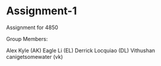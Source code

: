 # Assignment-1
Assignment for 4850

Group Members:

Alex Kyle (AK)
Eagle Li  (EL)
Derrick Locquiao (DL)
Vithushan canigetsomewater (vk)

